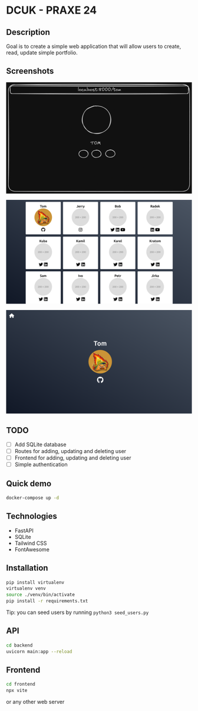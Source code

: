 # DCUK - PRAXE 24

## Description

Goal is to create a simple web application that will allow users to create, read, update simple portfolio.

## Screenshots

![template](./img/idea.png)

![screen](./img/screen.png)

![screen](./img/screen2.png)

## TODO

- [ ] Add SQLite database
- [ ] Routes for adding, updating and deleting user
- [ ] Frontend for adding, updating and deleting user
- [ ] Simple authentication

## Quick demo

```bash
docker-compose up -d
```

## Technologies

- FastAPI
- SQLite
- Tailwind CSS
- FontAwesome

## Installation

```bash
pip install virtualenv
virtualenv venv
source ./venv/bin/activate
pip install -r requirements.txt
```

Tip: you can seed users by running `python3 seed_users.py`

## API

```bash
cd backend
uvicorn main:app --reload
```

## Frontend

```bash
cd frontend
npx vite
```

or any other web server

